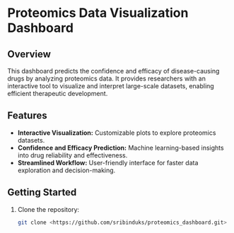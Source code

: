 # **Proteomics Data Visualization Dashboard**

## **Overview**  
This dashboard predicts the confidence and efficacy of disease-causing drugs by analyzing proteomics data. It provides researchers with an interactive tool to visualize and interpret large-scale datasets, enabling efficient therapeutic development.

## **Features**  
- **Interactive Visualization:** Customizable plots to explore proteomics datasets.  
- **Confidence and Efficacy Prediction:** Machine learning-based insights into drug reliability and effectiveness.  
- **Streamlined Workflow:** User-friendly interface for faster data exploration and decision-making.

## **Getting Started**  
1. Clone the repository:  
   ```bash
   git clone <https://github.com/sribinduks/proteomics_dashboard.git>
